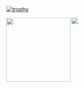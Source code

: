[![trophy](https://github-profile-trophy.vercel.app/?username=daniel-est&row=1)](https://github.com/ryo-ma/github-profile-trophy)
<div>
  <img height="170" align="left" src="https://github-readme-stats.vercel.app/api?username=daniel-est&count_private=true&include_all_commits=true" />
  <img src="https://github-readme-stats.vercel.app/api/top-langs/?username=daniel-est&layout=compact&hide=html,jupyter" />
</div>
